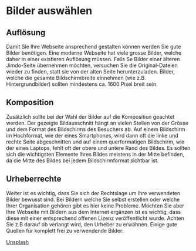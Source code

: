 ﻿# Bilder auswählen

## Auflösung

Damit Sie Ihre Webseite ansprechend gestalten können werden Sie gute Bilder benötigen.
Eine moderne Webseite hat viele grosse Bilder, welche daher in einer existieren Auflösung müssen. Falls Se Bilder einer älteren Jimdo-Seite übernehmen möchten, versuchen Sie die Original-Dateien wieder zu finden, statt sie von der alten Seite herunterzuladen. Bilder, welche die gesamte Bildschirmbreite einnehmen (wie z.B. Hintergrundbilder) sollten mindestens ca. 1600 Pixel breit sein.

## Komposition

Zusätzlich sollte bei der Wahl der Bilder auf die Komposition geachtet werden. Der gezeigte Bildausschnitt hängt an vielen Stellen von der Grösse und dem Format des Bildschirms des Besuchers ab. Auf einem Bildschirm im Hochformat, wie der eines Smartphones, wird dann oft die linke und rechte Seite abgeschnitten und auf einem querformatigen Bildschirm, wie der eines Laptops, fehlt oft der obere und untere Rand des Bildes. Es sollten sich die wichtigsten Elemente Ihres Bildes meistens in der Mitte befinden, da die Mitte des Bildes bei jedem Bildschirmformat sichtbar ist.

## Urheberrechte

Weiter ist es wichtig, dass Sie sich der Rechtslage um Ihre verwendeten Bilder bewusst sind. Bei Bildern welche Sie selbst erstellen oder welche Ihrer Organisation gehören gibt es hier keine Probleme. Möchten Sie aber Ihre Webseite mit Bildern aus dem Internet ergänzen ist es wichtig, dass diese mit einer entsprechend offenen Lizenz veröffentlicht wurde. Achten Sie z.B darauf ob verlangt wird, den Urheber zu erwähnen.  Einige gute Quellen für komplett frei zu verwendende Bilder:

[Unsplash](https://www.unsplash.com)
